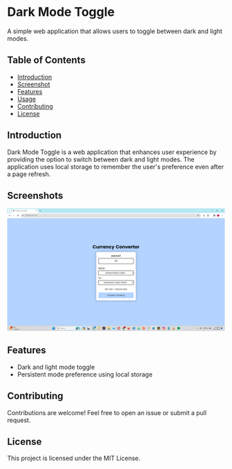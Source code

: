 # Dark Mode Toggle


A simple web application that allows users to toggle between dark and light modes.

## Table of Contents

- [Introduction](#introduction)
- [Screenshot](#screenshot)
- [Features](#features)
- [Usage](#usage)
- [Contributing](#contributing)
- [License](#license)

## Introduction

Dark Mode Toggle is a web application that enhances user experience by providing the option to switch between dark and light modes. The application uses local storage to remember the user's preference even after a page refresh.

## Screenshots
![Dark Mode Toggle](https://github.com/jamalsalim-js12/Currency-Convertor/blob/main/images/Currency%20Convertor.png)

## Features

- Dark and light mode toggle
- Persistent mode preference using local storage

## Contributing
Contributions are welcome! Feel free to open an issue or submit a pull request.

## License
This project is licensed under the MIT License.
